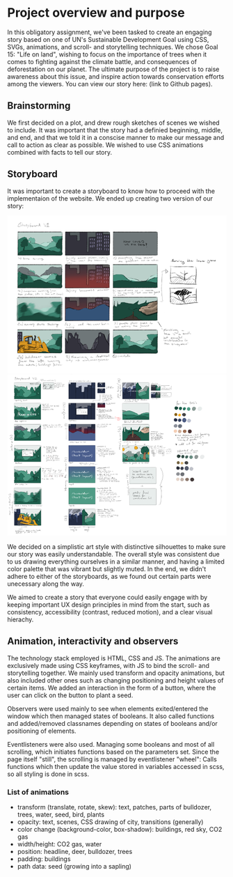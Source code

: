 # Project overview and purpose

In this obligatory assignment, we've been tasked to create an engaging story based on one of UN's Sustainable Development Goal using CSS, SVGs, animations, and scroll- and storytelling techniques. We chose Goal 15: "Life on land", wishing to focus on the importance of trees when it comes to fighting against the climate battle, and consequences of deforestation on our planet. The ultimate purpose of the project is to raise awareness about this issue, and inspire action towards conservation efforts among the viewers. You can view our story here: (link to Github pages).

## Brainstorming

We first decided on a plot, and drew rough sketches of scenes we wished to include. It was important that the story had a definied beginning, middle, and end, and that we told it in a conscise manner to make our message and call to action as clear as possible. We wished to use CSS animations combined with facts to tell our story.

## Storyboard

It was important to create a storyboard to know how to proceed with the implementaion of the website. We ended up creating two version of our story:

![Storyboard v1](assets/images/storyboard-v1.webp)
![Storyboard v2](assets/images/storyboard-v2.webp)

We decided on a simplistic art style with distinctive silhouettes to make sure our story was easily understandable. The overall style was consistent due to us drawing everything ourselves in a similar manner, and having a limited color palette that was vibrant but slightly muted. In the end, we didn't adhere to either of the storyboards, as we found out certain parts were unecessary along the way.

We aimed to create a story that everyone could easily engage with by keeping important UX design principles in mind from the start, such as consistency, accessibility (contrast, reduced motion), and a clear visual hierachy.

## Animation, interactivity and observers

The technology stack employed is HTML, CSS and JS. The animations are exclusively made using CSS keyframes, with JS to bind the scroll- and storytelling together. We mainly used transform and opacity animations, but also included other ones such as changing positioning and height values of certain items. We added an interaction in the form of a button, where the user can click on the button to plant a seed.

Observers were used mainly to see when elements exited/entered the window which then managed states of booleans. It also called functions and added/removed classnames depending on states of booleans and/or positioning of elements.

Eventlisteners were also used. Managing some booleans and most of all scrolling, which initiates functions based on the parameters set. Since the page itself "still", the scrolling is managed by eventlistener "wheel": Calls functions which then update the value stored in variables accessed in scss, so all styling is done in scss.

### List of animations

- transform (translate, rotate, skew): text, patches, parts of bulldozer, trees, water, seed, bird, plants
- opacity: text, scenes, CSS drawing of city, transitions (generally)
- color change (background-color, box-shadow): buildings, red sky, CO2 gas
- width/height: CO2 gas, water
- position: headline, deer, bulldozer, trees
- padding: buildings
- path data: seed (growing into a sapling)
